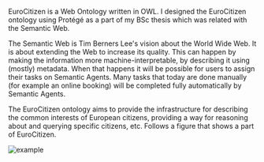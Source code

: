 EuroCitizen is a Web Ontology written in OWL. I designed the EuroCitizen ontology using Protégé as a part of my BSc thesis which was related with the Semantic Web.

The Semantic Web is Tim Berners Lee's vision about the World Wide Web. It is about extending the Web to increase its quality. This can happen by making the information more machine-interpretable, by describing it using (mostly) metadata. When that happens it will be possible for users to assign their tasks on Semantic Agents. Many tasks that today are done manually (for example an online booking) will be completed fully automatically by Semantic Agents.

The EuroCitizen ontology aims to provide the infrastructure for describing the common interests of European citizens, providing a way for reasoning about and querying specific citizens, etc. Follows a figure that shows a part of EuroCitizen.

![example](http://i68.tinypic.com/j5jcdj.png)
